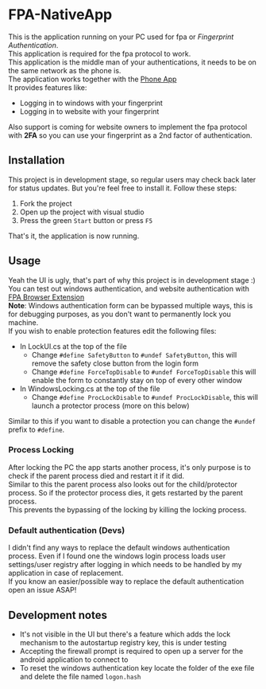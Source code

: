 # FPA-NativeApp
This is the application running on your PC used for fpa or *Fingerprint Authentication*.  
This application is required for the fpa protocol to work.  
This application is the middle man of your authentications, it needs to be on the same network as the phone is.  
The application works together with the [Phone App](https://github.com/AdvancedHacker101/FPA-PhoneApp)  
It provides features like:
* Logging in to windows with your fingerprint
* Logging in to website with your fingerprint

Also support is coming for website owners to implement the fpa protocol with **2FA** so you can use your fingerprint as a 2nd factor of authentication.
## Installation
This project is in development stage, so regular users may check back later for status updates. But you're feel free to install it.
Follow these steps: 
1. Fork the project
2. Open up the project with visual studio
3. Press the green `Start` button or press `F5`

That's it, the application is now running.

## Usage
Yeah the UI is ugly, that's part of why this project is in development stage :)  
You can test out windows authentication, and website authentication with [FPA Browser Extension](https://github.com/AdvancedHacker101/FPA-Extension)  
**Note**: Windows authentication form can be bypassed multiple ways, this is for debugging purposes, as you don't want to permanently lock you machine.  
If you wish to enable protection features edit the following files:
* In LockUI.cs at the top of the file  
  * Change `#define SafetyButton` to `#undef SafetyButton`, this will remove the safety close button from the login form
  * Change `#define ForceTopDisable` to `#undef ForceTopDisable` this will enable the form to constantly stay on top of every other window
* In WindowsLocking.cs at the top of the file
  * Change `#define ProcLockDisable` to `#undef ProcLockDisable`, this will launch a protector process (more on this below)
  
Similar to this if you want to disable a protection you can change the `#undef` prefix to `#define`.  
### Process Locking
After locking the PC the app starts another process, it's only purpose is to check if the parent process died and restart it if it did.  
Similar to this the parent process also looks out for the child/protector process. So if the protector process dies, it gets restarted by the parent process.  
This prevents the bypassing of the locking by killing the locking process.  
### Default authentication (Devs)
I didn't find any ways to replace the default windows authentication process. Even if I found one the windows login process loads user settings/user registry after logging in which needs to be handled by my application in case of replacement.  
If you know an easier/possible way to replace the default authentication open an issue ASAP!
## Development notes
* It's not visible in the UI but there's a feature which adds the lock mechanism to the autostartup registry key, this is under testing
* Accepting the firewall prompt is required to open up a server for the android application to connect to
* To reset the windows authentication key locate the folder of the exe file and delete the file named `logon.hash`
